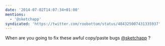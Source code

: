 ```yaml
---
date: '2014-07-02T14:07:34+01:00'
mentions:
  - '@sketchapp'
syndicated: 'https://twitter.com/roobottom/status/484325007431335937'
---
```

When are you going to fix these awful copy/paste bugs [@sketchapp](https://twitter.com/@sketchapp) ?
